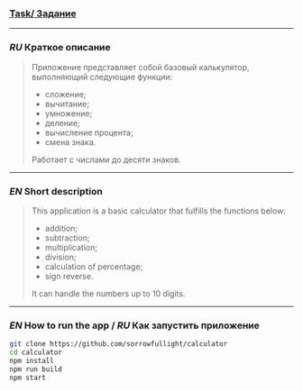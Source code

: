 
### [Task/ Задание](https://docs.google.com/document/d/1zpXXeSae-BlcxPKgw3DhxZA92cspVailrPYoaXSYrW8/edit)

---

### _RU_ Краткое описание

> Приложение представляет собой базовый калькулятор, выполняющий следующие функции:
> + сложение;
> + вычитание;
> + умножение;
> + деление;
> + вычисление процента;
> + смена знака.
>
> Работает с числами до десяти знаков.

---

### _EN_ Short description

> This application is a basic calculator that fulfills the functions below:
> + addition;
> + subtraction;
> + multiplication;
> + division;
> + calculation of percentage;
> + sign reverse.
>
> It can handle the numbers up to 10 digits.

---

### _EN_ How to run the app / _RU_ Как запустить приложение
```bash
git clone https://github.com/sorrowfullight/calculator
cd calculator
npm install
npm run build
npm start
```

